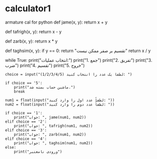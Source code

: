 # calculator1
armature cal for python
def jame(x, y):
    return x + y

def tafrigh(x, y):
    return x - y

def zarb(x, y):
    return x * y

def taghsim(x, y):
    if y == 0:
        return "تقسیم بر صفر ممکن نیست"
    return x / y

while True:
    print("انتخاب عملیات:")
    print("1. جمع")
    print("2. تفریق")
    print("3. ضرب")
    print("4. تقسیم")
    print("5. خروج")
    
    choice = input("لطفاً یک عدد را انتخاب کنید (1/2/3/4/5): ")
    
    if choice == '5':
        print("ماشین حساب بسته شد.")
        break
    
    num1 = float(input("لطفاً عدد اول را وارد کنید: "))
    num2 = float(input("لطفاً عدد دوم را وارد کنید: "))
    
    if choice == '1':
        print("جواب: ", jame(num1, num2))
    elif choice == '2':
        print("جواب: ", tafrigh(num1, num2))
    elif choice == '3':
        print("جواب: ", zarb(num1, num2))
    elif choice == '4':
        print("جواب: ", taghsim(num1, num2))
    else:
        print("ورودی نامعتبر")
